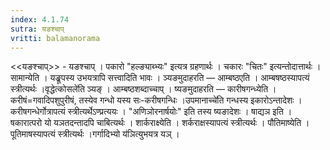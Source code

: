 ```yaml
---
index: 4.1.74
sutra: यङश्चाप्‌
vritti: balamanorama
---
```


<<यङश्चाप्>> - यङश्चाप् । पकारो "हल्ङ्याब्भ्यः" इत्यत्र ग्रहणार्थः । चकारः "चितः" इत्यन्तोदात्तार्थः । सामान्येति । यङ्रूपस्य उभयत्रापि सत्त्वादिति भावः । ञ्यङमुदाहरति — आम्बष्ठएति । आम्बषष्ठस्यापत्यं स्त्रीत्यर्थः ।वृद्धेत्कोसले॑ति ञ्यङ् । आम्बष्ठशब्दाच्चाप् । ष्यङमुदाहरति — कारीषगन्ध्येति । करीषं=गवादिपशुपुरीषं, तस्येव गन्धो यस्य सः-करीषगन्धिः ।उपमानाच्चे॑ति गन्धस्य इकारोऽन्तादेशः । करीषगन्धेर्गोत्रापत्यं स्त्रीत्यर्थेऽण्प्रत्ययः । "अणिञोरनार्षयोः" इति तस्य ष्यङादेशः । षाद्यञ इति । षकारात्परो यो यञतदन्तादपि चाबित्यर्थः । शार्कराक्ष्येति । शर्कराक्षस्यापत्यं स्त्रीत्यर्थः । पौतिमाष्येति । पूतिमाषस्यापत्यं स्त्रीत्यर्थः ।गर्गादिभ्यो य॑ञित्युभयत्र यञ् ।
